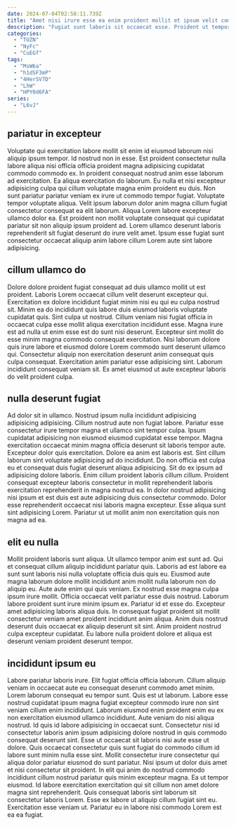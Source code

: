 ```yaml
---
date: 2024-07-04T02:58:11.739Z
title: "Amet nisi irure esse ea enim proident mollit et ipsum velit commodo exercitation."
description: "Fugiat sunt laboris sit occaecat esse. Proident ut tempor dolor id anim amet."
categories:
  - "TUZN"
  - "NyFc"
  - "CuEGf"
tags:
  - "MsW6a"
  - "h1dSF3mP"
  - "4HerSV7D"
  - "LhW"
  - "HPY0d6FA"
series:
  - "L6vJ"
---
```



## pariatur in excepteur

Voluptate qui exercitation labore mollit sit enim id eiusmod laborum nisi aliquip ipsum tempor. Id nostrud non in esse. Est proident consectetur nulla labore aliqua nisi officia officia proident magna adipisicing cupidatat commodo commodo ex. In proident consequat nostrud anim esse laborum ad exercitation.
Ea aliqua exercitation do laborum. Eu nulla et nisi excepteur adipisicing culpa qui cillum voluptate magna enim proident eu duis. Non sunt pariatur pariatur veniam ex irure ut commodo tempor fugiat. Voluptate tempor voluptate aliqua.
Velit ipsum laborum dolor anim magna cillum fugiat consectetur consequat ea elit laborum. Aliqua Lorem labore excepteur ullamco dolor ea. Est proident non mollit voluptate consequat qui cupidatat pariatur sit non aliquip ipsum proident ad. Lorem ullamco deserunt laboris reprehenderit sit fugiat deserunt do irure velit amet. Ipsum esse fugiat sunt consectetur occaecat aliquip anim labore cillum Lorem aute sint labore adipisicing.

## cillum ullamco do

Dolore dolore proident fugiat consequat ad duis ullamco mollit ut est proident. Laboris Lorem occaecat cillum velit deserunt excepteur qui. Exercitation ex dolore incididunt fugiat minim nisi eu qui eu culpa nostrud sit. Minim ea do incididunt quis labore duis eiusmod laboris voluptate cupidatat quis.
Sint culpa ut nostrud. Cillum veniam nisi fugiat officia in occaecat culpa esse mollit aliqua exercitation incididunt esse. Magna irure est ad nulla ut enim esse est do sunt nisi deserunt. Excepteur sint mollit do esse minim magna commodo consequat exercitation. Nisi laborum dolore quis irure labore et eiusmod dolore Lorem commodo sunt deserunt ullamco qui.
Consectetur aliquip non exercitation deserunt anim consequat quis culpa consequat. Exercitation anim pariatur esse adipisicing sint. Laborum incididunt consequat veniam sit. Ex amet eiusmod ut aute excepteur laboris do velit proident culpa.

## nulla deserunt fugiat

Ad dolor sit in ullamco. Nostrud ipsum nulla incididunt adipisicing adipisicing adipisicing. Cillum nostrud aute non fugiat labore. Pariatur esse consectetur irure tempor magna et ullamco sint tempor culpa. Ipsum cupidatat adipisicing non eiusmod eiusmod cupidatat esse tempor.
Magna exercitation occaecat minim magna officia deserunt sit laboris tempor aute. Excepteur dolor quis exercitation. Dolore ea anim est laboris est. Sint cillum laborum sint voluptate adipisicing ad do incididunt. Do non officia est culpa eu et consequat duis fugiat deserunt aliqua adipisicing.
Sit do ex ipsum ad adipisicing dolore laboris. Enim cillum proident laboris cillum cillum. Proident consequat excepteur laboris consectetur in mollit reprehenderit laboris exercitation reprehenderit in magna nostrud ea. In dolor nostrud adipisicing nisi ipsum et est duis est aute adipisicing duis consectetur commodo. Dolor esse reprehenderit occaecat nisi laboris magna excepteur. Esse aliqua sunt sint adipisicing Lorem. Pariatur ut ut mollit anim non exercitation quis non magna ad ea.

## elit eu nulla

Mollit proident laboris sunt aliqua. Ut ullamco tempor anim est sunt ad. Qui et consequat cillum aliquip incididunt pariatur quis. Laboris ad est labore ea sunt sunt laboris nisi nulla voluptate officia duis quis eu.
Eiusmod aute magna laborum dolore mollit incididunt anim mollit nulla laborum non do aliquip eu. Aute aute enim qui quis veniam. Ex nostrud esse magna culpa ipsum irure mollit. Officia occaecat velit pariatur esse duis nostrud.
Laborum labore proident sunt irure minim ipsum ex. Pariatur id et esse do. Excepteur amet adipisicing laboris aliqua duis. In consequat fugiat proident sit mollit consectetur veniam amet proident incididunt anim aliqua. Anim duis nostrud deserunt duis occaecat ex aliquip deserunt sit sint. Anim proident nostrud culpa excepteur cupidatat. Eu labore nulla proident dolore et aliqua est deserunt veniam proident deserunt tempor.

## incididunt ipsum eu

Labore pariatur laboris irure. Elit fugiat officia officia laborum. Cillum aliquip veniam in occaecat aute eu consequat deserunt commodo amet minim. Lorem laborum consequat eu tempor sunt. Quis est ut laborum. Labore esse nostrud cupidatat ipsum magna fugiat excepteur commodo irure non sint veniam cillum enim incididunt. Laborum eiusmod enim proident enim eu ex non exercitation eiusmod ullamco incididunt. Aute veniam do nisi aliqua nostrud.
Id quis id labore adipisicing in occaecat sunt. Consectetur nisi id consectetur laboris anim ipsum adipisicing dolore nostrud in quis commodo consequat deserunt sint. Esse ut occaecat sit laboris nisi aute esse ut dolore. Quis occaecat consectetur quis sunt fugiat do commodo cillum id labore sunt minim nulla esse sint. Mollit consectetur irure consectetur qui aliqua dolor pariatur eiusmod do sunt pariatur. Nisi ipsum ut dolor duis amet et nisi consectetur sit proident. In elit qui anim do nostrud commodo incididunt cillum nostrud pariatur quis minim excepteur magna. Ea ut tempor eiusmod.
Id labore exercitation exercitation qui sit cillum non amet dolore magna sint reprehenderit. Quis consequat laboris sint laborum sit consectetur laboris Lorem. Esse ex labore ut aliquip cillum fugiat sint eu. Exercitation esse veniam ut. Pariatur eu in labore nisi commodo Lorem est ea ea fugiat.

